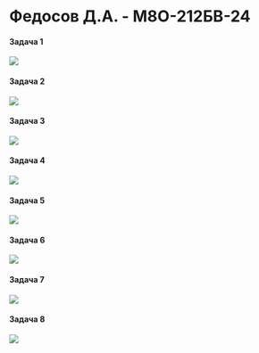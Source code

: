 # Федосов Д.А. - М8О-212БВ-24

#### Задача 1
![](https://geps.dev/progress/99)
#### Задача 2
![](https://geps.dev/progress/99)
#### Задача 3
![](https://geps.dev/progress/99)
#### Задача 4
![](https://geps.dev/progress/90)
#### Задача 5
![](https://geps.dev/progress/99)
#### Задача 6
![](https://geps.dev/progress/99)
#### Задача 7
![](https://geps.dev/progress/99)
#### Задача 8
![](https://geps.dev/progress/98)
